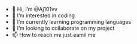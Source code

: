 - 👋 Hi, I’m @Aj101vv
- 👀 I’m interested in coding 
- 🌱 I’m currently learning programming languages 
- 💞️ I’m looking to collaborate on my project
- 📫 How to reach me just eamil me

<!---
Aj101vv/Aj101vv is a ✨ special ✨ repository because its `README.md` (this file) appears on your GitHub profile.
You can click the Preview link to take a look at your changes.
--->
